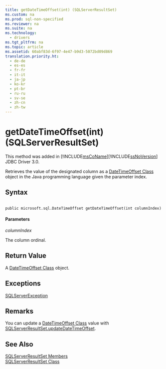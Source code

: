 ```yaml
---
title: getDateTimeOffset(int) (SQLServerResultSet)
ms.custom: na
ms.prod: sql-non-specified
ms.reviewer: na
ms.suite: na
ms.technology: 
  - drivers
ms.tgt_pltfrm: na
ms.topic: article
ms.assetid: 60abf83d-6f97-4e47-b9d3-5072bd09d869
translation.priority.ht: 
  - de-de
  - es-es
  - fr-fr
  - it-it
  - ja-jp
  - ko-kr
  - pt-br
  - ru-ru
  - sv-se
  - zh-cn
  - zh-tw
---
```

# getDateTimeOffset(int) (SQLServerResultSet)
  This method was added in [!INCLUDE[msCoName](../content/includes/msCoName_md.md)][!INCLUDE[ssNoVersion](../content/includes/ssNoVersion_md.md)] JDBC Driver 3.0.  
  
 Retrieves the value of the designated column as a [DateTimeOffset Class](../content/DateTimeOffset-Class.md) object in the Java programming language given the parameter index.  
  
## Syntax  
  
```  
  
public microsoft.sql.DateTimeOffset getDateTimeOffset(int columnIndex)  
```  
  
#### Parameters  
 *columnIndex*  
  
 The column ordinal.  
  
## Return Value  
 A [DateTimeOffset Class](../content/DateTimeOffset-Class.md) object.  
  
## Exceptions  
 [SQLServerException](../content/SQLServerException-Class.md)  
  
## Remarks  
 You can update a [DateTimeOffset Class](../content/DateTimeOffset-Class.md) value with [SQLServerResultSet.updateDateTimeOffset](../content/updateDateTimeOffset--SQLServerResultSet-.md).  
  
## See Also  
 [SQLServerResultSet Members](../content/SQLServerResultSet-Members.md)   
 [SQLServerResultSet Class](../content/SQLServerResultSet-Class.md)  
  
  